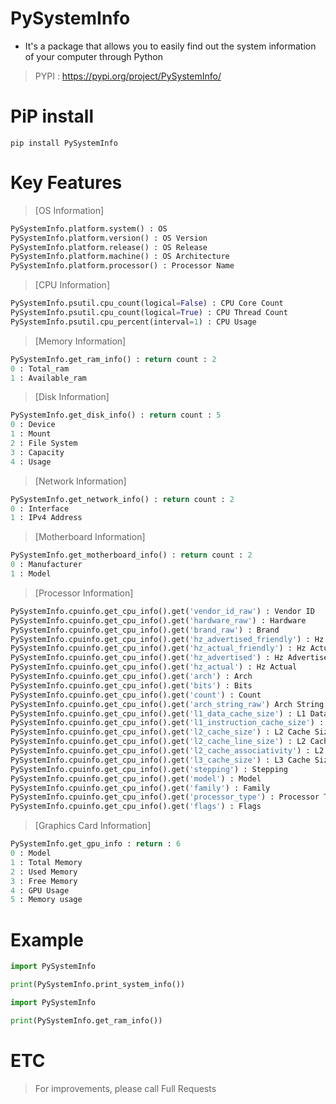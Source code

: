 # PySystemInfo
- It's a package that allows you to easily find out the system information of your computer through Python
> PYPI : https://pypi.org/project/PySystemInfo/
# PiP install
```
pip install PySystemInfo
```
# Key Features
> [OS Information]
```python
PySystemInfo.platform.system() : OS
PySystemInfo.platform.version() : OS Version
PySystemInfo.platform.release() : OS Release
PySystemInfo.platform.machine() : OS Architecture
PySystemInfo.platform.processor() : Processor Name
```
> [CPU Information]
```python
PySystemInfo.psutil.cpu_count(logical=False) : CPU Core Count
PySystemInfo.psutil.cpu_count(logical=True) : CPU Thread Count
PySystemInfo.psutil.cpu_percent(interval=1) : CPU Usage
```
> [Memory Information]
```python
PySystemInfo.get_ram_info() : return count : 2
0 : Total_ram
1 : Available_ram
```
> [Disk Information]
```python
PySystemInfo.get_disk_info() : return count : 5
0 : Device
1 : Mount
2 : File System
3 : Capacity
4 : Usage
```
> [Network Information]
```python
PySystemInfo.get_network_info() : return count : 2
0 : Interface
1 : IPv4 Address
```
> [Motherboard Information]
```python
PySystemInfo.get_motherboard_info() : return count : 2
0 : Manufacturer
1 : Model
```
> [Processor Information]
```python
PySystemInfo.cpuinfo.get_cpu_info().get('vendor_id_raw') : Vendor ID
PySystemInfo.cpuinfo.get_cpu_info().get('hardware_raw') : Hardware
PySystemInfo.cpuinfo.get_cpu_info().get('brand_raw') : Brand
PySystemInfo.cpuinfo.get_cpu_info().get('hz_advertised_friendly') : Hz Advertised Friendly
PySystemInfo.cpuinfo.get_cpu_info().get('hz_actual_friendly') : Hz Actual Friendly
PySystemInfo.cpuinfo.get_cpu_info().get('hz_advertised') : Hz Advertised
PySystemInfo.cpuinfo.get_cpu_info().get('hz_actual') : Hz Actual
PySystemInfo.cpuinfo.get_cpu_info().get('arch') : Arch
PySystemInfo.cpuinfo.get_cpu_info().get('bits') : Bits
PySystemInfo.cpuinfo.get_cpu_info().get('count') : Count
PySystemInfo.cpuinfo.get_cpu_info().get('arch_string_raw') Arch String Raw
PySystemInfo.cpuinfo.get_cpu_info().get('l1_data_cache_size') : L1 Data Cache Size
PySystemInfo.cpuinfo.get_cpu_info().get('l1_instruction_cache_size') : L1 Instruction Cache Size
PySystemInfo.cpuinfo.get_cpu_info().get('l2_cache_size') : L2 Cache Size
PySystemInfo.cpuinfo.get_cpu_info().get('l2_cache_line_size') : L2 Cache Line Size
PySystemInfo.cpuinfo.get_cpu_info().get('l2_cache_associativity') : L2 Cache Associativity
PySystemInfo.cpuinfo.get_cpu_info().get('l3_cache_size') : L3 Cache Size
PySystemInfo.cpuinfo.get_cpu_info().get('stepping') : Stepping
PySystemInfo.cpuinfo.get_cpu_info().get('model') : Model
PySystemInfo.cpuinfo.get_cpu_info().get('family') : Family
PySystemInfo.cpuinfo.get_cpu_info().get('processor_type') : Processor Type
PySystemInfo.cpuinfo.get_cpu_info().get('flags') : Flags
```
> [Graphics Card Information]
```python
PySystemInfo.get_gpu_info : return : 6
0 : Model
1 : Total Memory
2 : Used Memory
3 : Free Memory
4 : GPU Usage
5 : Memory usage
```

# Example
```python
import PySystemInfo

print(PySystemInfo.print_system_info())
```
```python
import PySystemInfo

print(PySystemInfo.get_ram_info())
```
# ETC
> For improvements, please call Full Requests
